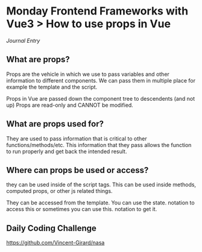 # Monday Frontend Frameworks with Vue3 > How to use props in Vue
_Journal Entry_

## What are props?
Props are the vehicle in which we use to pass variables and other information to different components. We can pass them in multiple place for example the template and the script. 

Props in Vue are passed down the component tree to descendents (and not up)
Props are read-only and CANNOT be modified. 

## What are props used for?

They are used to pass information that is critical to other functions/methods/etc. This information that they pass allows the function to run properly and get back the intended result. 

## Where can props be used or access?

they can be used inside of the script tags. This can be used inside methods, computed props, or other js related things. 

They can be accessed from the template. You can use the state. notation to access this or sometimes you can use this. notation to get it. 

## Daily Coding Challenge

https://github.com/Vincent-Girard/nasa
